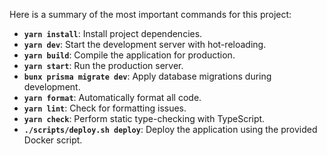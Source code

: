 Here is a summary of the most important commands for this project:

- **`yarn install`**: Install project dependencies.
- **`yarn dev`**: Start the development server with hot-reloading.
- **`yarn build`**: Compile the application for production.
- **`yarn start`**: Run the production server.
- **`bunx prisma migrate dev`**: Apply database migrations during development.
- **`yarn format`**: Automatically format all code.
- **`yarn lint`**: Check for formatting issues.
- **`yarn check`**: Perform static type-checking with TypeScript.
- **`./scripts/deploy.sh deploy`**: Deploy the application using the provided Docker script.
